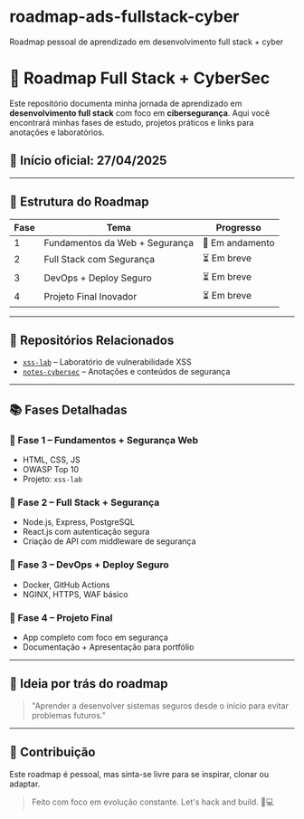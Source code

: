 # roadmap-ads-fullstack-cyber
Roadmap pessoal de aprendizado em desenvolvimento full stack + cyber

# 🧭 Roadmap Full Stack + CyberSec

Este repositório documenta minha jornada de aprendizado em **desenvolvimento full stack** com foco em **cibersegurança**. Aqui você encontrará minhas fases de estudo, projetos práticos e links para anotações e laboratórios.

## 🚀 Início oficial: 27/04/2025

---

## 📌 Estrutura do Roadmap

| Fase | Tema                            | Progresso |
|------|----------------------------------|-----------|
| 1    | Fundamentos da Web + Segurança  | 🔄 Em andamento |
| 2    | Full Stack com Segurança        | ⏳ Em breve |
| 3    | DevOps + Deploy Seguro          | ⏳ Em breve |
| 4    | Projeto Final Inovador          | ⏳ Em breve |

---

## 🔗 Repositórios Relacionados

- [`xss-lab`](https://github.com/Matheuslimabjj/xss-lab.git) – Laboratório de vulnerabilidade XSS
- [`notes-cybersec`](https://github.com/Matheuslimabjj/notes-cybersec.git) – Anotações e conteúdos de segurança

---

## 📚 Fases Detalhadas

### 📍 Fase 1 – Fundamentos + Segurança Web
- HTML, CSS, JS 
- OWASP Top 10
- Projeto: `xss-lab`

### 📍 Fase 2 – Full Stack + Segurança
- Node.js, Express, PostgreSQL
- React.js com autenticação segura
- Criação de API com middleware de segurança

### 📍 Fase 3 – DevOps + Deploy Seguro
- Docker, GitHub Actions
- NGINX, HTTPS, WAF básico

### 📍 Fase 4 – Projeto Final
- App completo com foco em segurança
- Documentação + Apresentação para portfólio

---

## 🧠 Ideia por trás do roadmap
> "Aprender a desenvolver sistemas seguros desde o início para evitar problemas futuros."

---

## 🧩 Contribuição
Este roadmap é pessoal, mas sinta-se livre para se inspirar, clonar ou adaptar.

> Feito com foco em evolução constante. Let's hack and build. 🔐💻
